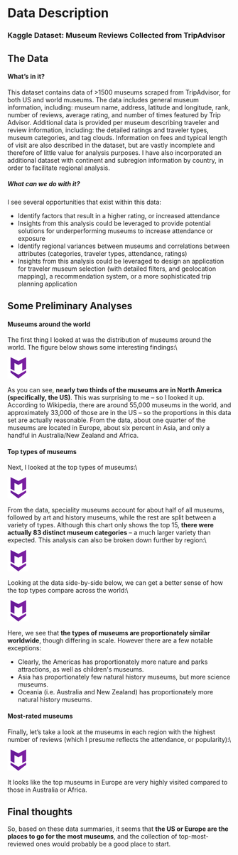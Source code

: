 # Data Description
### Kaggle Dataset: Museum Reviews Collected from TripAdvisor

## The Data

#### **What’s in it?**
This dataset contains data of >1500 museums scraped from TripAdvisor, for both US and world museums. The data includes general museum information, including: museum name, address, latitude and longitude, rank, number of reviews, average rating, and number of times featured by Trip Advisor. Additional data is provided per museum describing traveler and review information, including: the detailed ratings and traveler types, museum categories, and tag clouds.
Information on fees and typical length of visit are also described in the dataset, but are vastly incomplete and therefore of little value for analysis purposes.
I have also incorporated an additional dataset with continent and subregion information by country, in order to facilitate regional analysis.

##### What can we do with it?
I see several opportunities that exist within this data:
-	Identify factors that result in a higher rating, or increased attendance
  -	Insights from this analysis could be leveraged to provide potential solutions for underperforming museums to increase attendance or exposure
-	Identify regional variances between museums and correlations between attributes (categories, traveler types, attendance, ratings)
  -	Insights from this analysis could be leveraged to design an application for traveler museum selection (with detailed filters, and geolocation mapping), a recommendation system, or a more sophisticated trip planning application

## Some Preliminary Analyses

#### Museums around the world
The first thing I looked at was the distribution of museums around the world. The figure below shows some interesting findings:\

![alt text](https://github.com/adam-p/markdown-here/raw/master/src/common/images/icon48.png "Logo Title Text 1")

As you can see, **nearly two thirds of the museums are in North America (specifically, the US)**. This was surprising to me – so I looked it up. According to Wikipedia, there are around 55,000 museums in the world, and approximately 33,000 of those are in the US – so the proportions in this data set are actually reasonable. From the data, about one quarter of the museums are located in Europe, about six percent in Asia, and only a handful in Australia/New Zealand and Africa.

#### Top types of museums
Next, I looked at the top types of museums:\

![alt text](https://github.com/adam-p/markdown-here/raw/master/src/common/images/icon48.png "Logo Title Text 1")

From the data, speciality museums account for about half of all museums, followed by art and history museums, while the rest are split between a variety of types. Although this chart only shows the top 15, **there were actually 83 distinct museum categories** – a much larger variety than expected. This analysis can also be broken down further by region:\

![alt text](https://github.com/adam-p/markdown-here/raw/master/src/common/images/icon48.png "Logo Title Text 1")

Looking at the data side-by-side below, we can get a better sense of how the top types compare across the world:\

![alt text](https://github.com/adam-p/markdown-here/raw/master/src/common/images/icon48.png "Logo Title Text 1")

Here, we see that **the types of museums are proportionately similar worldwide**, though differing in scale. However there are a few notable exceptions:
- Clearly, the Americas has proportionately more nature and parks attractions, as well as children's museums.
- Asia has proportionately few natural history museums, but more science museums.
- Oceania (i.e. Australia and New Zealand) has proportionately more natural history museums.

#### Most-rated museums
Finally, let’s take a look at the museums in each region with the highest number of reviews (which I presume reflects the attendance, or popularity):\

![alt text](https://github.com/adam-p/markdown-here/raw/master/src/common/images/icon48.png "Logo Title Text 1")

It looks like the top museums in Europe are very highly visited compared to those in Australia or Africa.

## Final thoughts
So, based on these data summaries, it seems that **the US or Europe are the places to go for the most museums**, and the collection of top-most-reviewed ones would probably be a good place to start.
